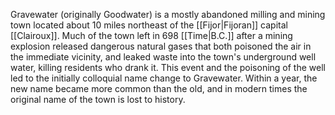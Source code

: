 Gravewater (originally Goodwater) is a mostly abandoned milling and mining town located about 10 miles northeast of the [[Fijor|Fijoran]] capital [[Clairoux]]. Much of the town left in 698 [[Time|B.C.]] after a mining explosion released dangerous natural gases that both poisoned the air in the immediate vicinity, and leaked waste into the town's underground well water, killing residents who drank it. This event and the poisoning of the well led to the initially colloquial name change to Gravewater. Within a year, the new name became more common than the old, and in modern times the original name of the town is lost to history.